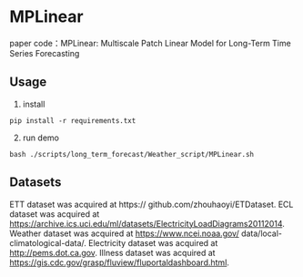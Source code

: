 # MPLinear
paper code：MPLinear: Multiscale Patch Linear Model for Long-Term Time Series Forecasting

## Usage
1. install
```
pip install -r requirements.txt
```
2. run demo
```
bash ./scripts/long_term_forecast/Weather_script/MPLinear.sh
```
## Datasets
ETT dataset was acquired at https:// github.com/zhouhaoyi/ETDataset.
ECL dataset was acquired at https://archive.ics.uci.edu/ml/datasets/ElectricityLoadDiagrams20112014.
Weather dataset was acquired at https://www.ncei.noaa.gov/ data/local-climatological-data/.
Electricity dataset was acquired at http://pems.dot.ca.gov.
Illness dataset was acquired at https://gis.cdc.gov/grasp/fluview/fluportaldashboard.html.
